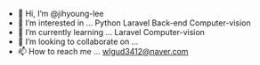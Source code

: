 - 👋 Hi, I’m @jihyoung-lee
- 👀 I’m interested in ... Python Laravel Back-end Computer-vision
- 🌱 I’m currently learning ... Laravel Computer-vision
- 💞️ I’m looking to collaborate on ...
- 📫 How to reach me ... wlgud3412@naver.com

<!---
jihyoung-lee/jihyoung-lee is a ✨ special ✨ repository because its `README.md` (this file) appears on your GitHub profile.
You can click the Preview link to take a look at your changes.
--->
